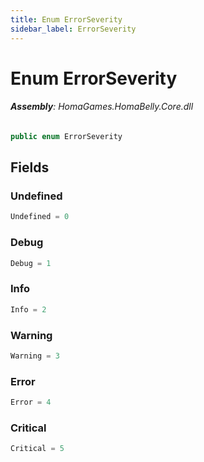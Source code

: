 ```yaml
---
title: Enum ErrorSeverity
sidebar_label: ErrorSeverity
---
```

# Enum ErrorSeverity


###### **Assembly**: HomaGames.HomaBelly.Core.dll

```csharp title="Declaration"
public enum ErrorSeverity
```
## Fields
### Undefined


```csharp title="Declaration"
Undefined = 0
```
### Debug


```csharp title="Declaration"
Debug = 1
```
### Info


```csharp title="Declaration"
Info = 2
```
### Warning


```csharp title="Declaration"
Warning = 3
```
### Error


```csharp title="Declaration"
Error = 4
```
### Critical


```csharp title="Declaration"
Critical = 5
```
